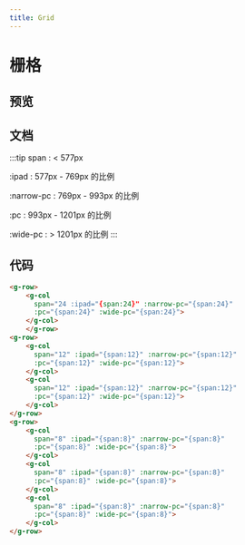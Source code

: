 ```yaml
---
title: Grid
---
```


# 栅格

## 预览

<ClientOnly><grid-demos></grid-demos></ClientOnly>

## 文档

:::tip
span :  < 577px

:ipad : 577px - 769px 的比例
 
:narrow-pc : 769px - 993px 的比例

:pc : 993px - 1201px 的比例

:wide-pc : > 1201px 的比例
:::

## 代码

```html
<g-row>
    <g-col 
      span="24 :ipad="{span:24}" :narrow-pc="{span:24}"
      :pc="{span:24}" :wide-pc="{span:24}">
    </g-col>
    </g-row>
<g-row>
    <g-col 
      span="12" :ipad="{span:12}" :narrow-pc="{span:12}"
      :pc="{span:12}" :wide-pc="{span:12}">
    </g-col>
    <g-col 
      span="12" :ipad="{span:12}" :narrow-pc="{span:12}"
      :pc="{span:12}" :wide-pc="{span:12}">
    </g-col>
</g-row>
<g-row>
    <g-col 
      span="8" :ipad="{span:8}" :narrow-pc="{span:8}" 
      :pc="{span:8}" :wide-pc="{span:8}">
    </g-col>
    <g-col 
      span="8" :ipad="{span:8}" :narrow-pc="{span:8}" 
      :pc="{span:8}" :wide-pc="{span:8}">
    </g-col>
    <g-col 
      span="8" :ipad="{span:8}" :narrow-pc="{span:8}" 
      :pc="{span:8}" :wide-pc="{span:8}">
    </g-col>
</g-row>
```